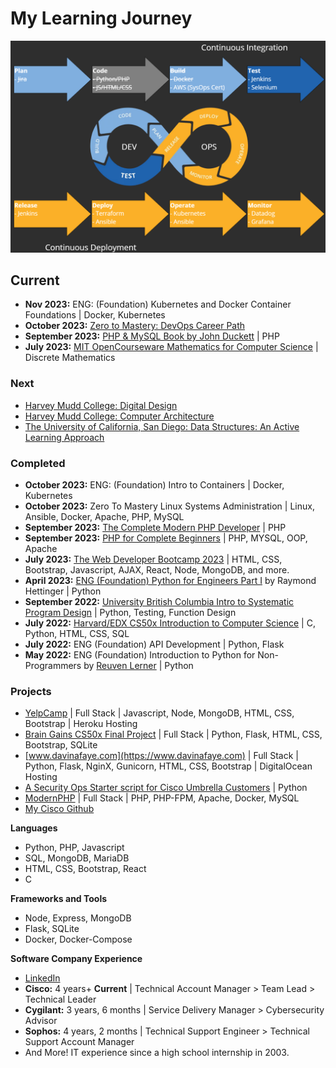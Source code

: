 # My Learning Journey

![DevOps Image](CICD2.png)

## **Current**
- **Nov 2023:** ENG: (Foundation) Kubernetes and Docker Container Foundations | Docker, Kubernetes
- **October 2023:** [Zero to Mastery: DevOps Career Path](https://zerotomastery.io/career-paths/become-a-devops-engineer/)
- **September 2023:** [PHP & MySQL Book by John Duckett](https://phpandmysql.com/) | PHP
- **July 2023:** [MIT OpenCourseware Mathematics for Computer Science](https://ocw.mit.edu/courses/6-042j-mathematics-for-computer-science-fall-2010/) | Discrete Mathematics

### **Next**
- [Harvey Mudd College: Digital Design](https://www.edx.org/learn/engineering/harvey-mudd-college-digital-design-2)
- [Harvey Mudd College: Computer Architecture](https://www.edx.org/learn/engineering/harvey-mudd-college-computer-architecture)
- [The University of California, San Diego: Data Structures: An Active Learning Approach](https://www.edx.org/learn/computer-science/the-university-of-california-san-diego-data-structures-an-active-learning-approach)

### **Completed**
- **October 2023:** ENG: (Foundation) Intro to Containers | Docker, Kubernetes
- **October 2023:** Zero To Mastery Linux Systems Administration | Linux, Ansible, Docker, Apache, PHP, MySQL
- **September 2023:** [The Complete Modern PHP Developer](https://www.udemy.com/course/complete-modern-php-developer) | PHP
- **September 2023:** [PHP for Complete Beginners](https://www.udemy.com/course/php-for-complete-beginners-includes-msql-object-oriented) | PHP, MYSQL, OOP, Apache
- **July 2023:** [The Web Developer Bootcamp 2023](https://www.udemy.com/course/the-web-developer-bootcamp) | HTML, CSS, Bootstrap, Javascript, AJAX, React, Node, MongoDB, and more.
- **April 2023:** [ENG (Foundation) Python for Engineers Part I](https://twitter.com/raymondh) by Raymond Hettinger | Python
- **September 2022:** [University British Columbia Intro to Systematic Program Design](https://extendedlearning.ubc.ca/programs/introduction-systematic-program-design-python) | Python, Testing, Function Design
- **July 2022:** [Harvard/EDX CS50x Introduction to Computer Science](https://www.edx.org/learn/computer-science/harvard-university-cs50-s-introduction-to-computer-science) | C, Python, HTML, CSS, SQL
- **July 2022:** ENG (Foundation) API Development | Python, Flask
- **May 2022:** ENG (Foundation) Introduction to Python for Non-Programmers by [Reuven Lerner](https://twitter.com/reuvenmlerner) | Python
  
### **Projects**
- [YelpCamp](https://github.com/CodyCardinal/YelpCamp) | Full Stack | Javascript, Node, MongoDB, HTML, CSS, Bootstrap | Heroku Hosting
- [Brain Gains CS50x Final Project](https://github.com/CodyCardinal/BrainGains) | Full Stack | Python, Flask, HTML, CSS, Bootstrap, SQLite
- [www.davinafaye.com](https://www.davinafaye.com) | Full Stack | Python, Flask, NginX, Gunicorn, HTML, CSS, Bootstrap | DigitalOcean Hosting
- [A Security Ops Starter script for Cisco Umbrella Customers](https://github.com/CiscoDevNet/cloud-security/tree/master/Umbrella/Samples/SOCTools/NSD_Recheck) | Python
- [ModernPHP](https://github.com/CodyCardinal/modernphp) | Full Stack | PHP, PHP-FPM, Apache, Docker, MySQL
- [My Cisco Github](https://github.com/ccardina)

**Languages**
- Python, PHP, Javascript
- SQL, MongoDB, MariaDB
- HTML, CSS, Bootstrap, React
- C

**Frameworks and Tools**
- Node, Express, MongoDB
- Flask, SQLite
- Docker, Docker-Compose

**Software Company Experience**
- [LinkedIn](https://www.linkedin.com/in/cody-cardinal-896b661b/)
- **Cisco:** 4 years+ **Current** | Technical Account Manager > Team Lead > Technical Leader
- **Cygilant:** 3 years, 6 months | Service Delivery Manager > Cybersecurity Advisor
- **Sophos:** 4 years, 2 months | Technical Support Engineer > Technical Support Account Manager
- And More! IT experience since a high school internship in 2003.
